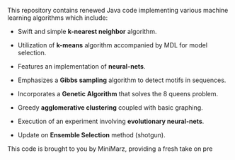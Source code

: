 This repository contains renewed Java code implementing various machine learning algorithms which include:

* Swift and simple **k-nearest neighbor** algorithm.

* Utilization of **k-means** algorithm accompanied by MDL for model selection.

* Features an implementation of **neural-nets**.

* Emphasizes a **Gibbs sampling** algorithm to detect motifs in sequences.

* Incorporates a **Genetic Algorithm** that solves the 8 queens problem. 

* Greedy **agglomerative clustering** coupled with basic graphing.

* Execution of an experiment involving **evolutionary neural-nets**.

* Update on **Ensemble Selection** method (shotgun).

This code is brought to you by MiniMarz, providing a fresh take on pre